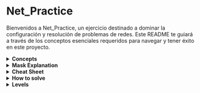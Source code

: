 # Net_Practice

Bienvenidos a Net_Practice, un ejercicio destinado a dominar la configuración y resolución de problemas de redes. Este README te guiará a través de los conceptos esenciales requeridos para navegar y tener éxito en este proyecto.

<details>
<summary><strong>Concepts</strong></summary>
  
### 1. TCP/IP
**IP (Internet Protocol Adresses):** Una cadena única de números separados por puntos (IPv4) o dos puntos (IPv6) que identifica un dispositivo en una red. Una dirección IP consta de dos partes principales: el **Network Id** y el **Host Id**, diferenciados por una **Subnet Mask** o máscara de subred. Por ejemplo, en la dirección IP `192.168.1.1/24`, el Network Id es `192.168.1` y el Host Id  es `1` .

#### Subcomponentes:
- **Subnet Mask:** Una combinación de bits que enmascara la dirección IP y divide los componentes de red y host.
- **Network Id:**  La parte de la dirección IP que identifica la red específica.
- **Host Id:** La parte de la dirección IP que identifica el dispositivo específico en la red.

### 2. IPv4 vs IPv6

La transición de IPv4 a IPv6 ha introducido cambios significativos en la tecnología del protocolo de internet. A continuación se muestra una tabla comparativa que destaca las diferencias clave entre estas dos versiones:

| Característica         | IPv4                                       | IPv6                                                  |
|------------------------|--------------------------------------------|-------------------------------------------------------|
| **Año de Despliegue**  | 1981                                       | 1998                                                  |
| **Capacidad de Bits**  | 32 bits                                    | 128 bits                                              |
| **Número de Direcciones**| ~4.3 mil millones                         | ~340 undecillones (3.4 × 10^38)                        |
| **Notación de Direcciones**   | Decimal separado por puntos (ej. 192.108.42.64)       | Hexadecimal separado por dos puntos (ej. 2002:0de6:0001:0042:0100:8c2e:0370:7234) |
| **Configuración**      | Configuración manual o DHCP                | Soporta auto-configuración y más opciones automáticas |
| **Uso de Direcciones** | Reutilización de direcciones por limitación de espacio | Cada dispositivo puede tener su propia dirección única |

### 3. Dispositivos

- **Switch:** Conecta dispositivos dentro del mismo segmento de red, reduciendo colisiones de tráfico de datos y gestionando efectivamente el flujo de datos a través de direcciones MAC (Control Media Access).
- **Router:** Enlaza múltiples redes o subredes, ya sean LAN (Red de Área Local) o WAN (Wide Area Network). Asegura la ruta óptima del tráfico, asigna IPs locales y realiza la traducción de direcciones mediante NAT (Network Address Translation). Componentes clave en su tabla de enrutamiento incluyen:
  - **Next Hop:** Indica la dirección IP del próximo router donde se enviarán los paquetes de datos.
  - **Destination:** Especifica la red de destino para los paquetes de datos.

- **Módem:** Un dispositivo que modula y demodula señales digitales y analógicas, permitiendo la conexión de una red a internet al traducir datos entre estos dos tipos de señales.

### 4. Subnetting

Subnetting implica dividir una red IP física en múltiples subredes lógicas. Cada subred opera independientemente en el nivel de envío y recepción de paquetes, aunque todas pertenecen a la misma red física y dominio.

### 5. Dirección Loopback

Un rango de dirección IP especial (127.0.0.0 a 127.255.255.255) reservado para comunicaciones internas dentro de un dispositivo. Esto permite que un dispositivo envíe y reciba paquetes hacia y desde sí mismo, lo cual es crucial para pruebas y gestión de redes.
  
</details>

<details>
<summary><strong>Mask Explanation</strong></summary>

### Introducción a la Máscara de Subred

**Contexto Inicial:**
Suponemos que la ID de red (Network ID) abarca los tres primeros octetos y solo interactuamos con el último octeto que va desde `192.168.1.0` hasta `192.168.1.255`.

**Detalles del Último Octeto:**
Este último octeto consta de 8 bits, cada uno de los cuales puede ser `0` o `1`. Si todos los bits están activados (`11111111`), el resultado es `2^8 = 256`.

**División de la IP:**
La dirección IP puede dividirse en **Network ID** y **Host ID** usando la máscara de subred. Asignando una máscara en notación CIDR `/24`, estaríamos designando los tres primeros octetos (24 bits) para la **Network ID** y solo el último octeto para el host, cubriendo así un rango de `192.168.1.0` a `192.168.1.255` con 256 IPs posibles.

### Subdivisión de la Red

**Aplicación de la Máscara /25:**
Podemos subdividir esta red en dos redes de igual tamaño usando una máscara `/25`, lo que deja libres solo los 7 últimos bits para el host. Esto convierte la red original en dos redes:

- **Primera Red:** `192.168.1.0/25` que alberga 128 IPs desde `192.168.1.0` hasta `192.168.1.128`.
- **Segunda Red:** `192.168.1.128/25` que alberga 128 IPs desde `192.168.1.128` hasta `192.168.1.255`.

**Notación de la Subnet Mask:**
Alternativamente, en lugar de usar la notación CIDR, podemos emplear la subnet mask directa `/25`, que corresponde a `255.255.255.128`. Esta máscara en binario es `11111111.11111111.11111111.10000000`, donde el primer bit `2^7 = 128` indica que cada segmento de red con esta máscara abarca 128 IPs posibles.

**Nota Adicional:**
Dado que el proceso puede parecer complejo, se incluye un cheat sheet que facilita la conversión de CIDR a Subnet Mask en 60 segundos.

</details>

<details>
<summary><strong>Cheat Sheet</strong></summary>

### Cheat Sheet

La forma de interpretar esta **Tabla de Conversión** es la siguiente, cuando queremos descubrir a que red pertenece una ip, por ejemplo `255.255.255.192/26`, observamos que tiene una máscara `CDIR` `/26`, equivalente a `Subnet Mask` `192`, lo que nos indica que estamos dividiendo el 4º octeto en **Group Sizes** de 64 ips.

De esta forma deducimos que son 4 subredes: `256 / 64` = `4`.
Con esta tabla y una serie de **steps** que te explicaré en la siguiente sección: **How to solve** podrás resolver cualquiér problema de subnetting en menos de 60 segundos, pero primero te explicaré como crear esta tabla desde cero.

| Tamaño de Grupo | 128 | 64 | 32 | 16 | 8 | 4 | 2 | 1 |
|-----------------|-----|----|----|----|---|---|---|---|
| Máscara de Subred | 128 | 192| 224| 240| 248| 252| 254| 255 |
| CIDR             | /25 | /26| /27| /28| /29| /30| /31| /32 |

**Pasos para Crear la Tabla:**
1. **Primera fila:** Representa las potencias de 2, desde `2^7` hasta `2^0`.
2. **Segunda fila:** Se obtiene restando a 256 (número total de IPs en un octeto), el tamaño de grupo correspondiente.
3. **Cálculo CIDR:** Comenzando desde la izquierda, con `/25` tomando el primer bit del cuarto octeto hasta cubrir todos los bits posibles en cuatro octetos.

si necesitas dividir el tercer octeto, unicamente tienes que añadir una fila más, empezando por le `/24`de derecha a izquierda. 

</details>

<details>
<summary><strong>How to solve</strong></summary>


# How to solve

Primero abordemos una serie de conceptos :
  # Concepts:

   - **Network id**: La parte de la dirección IP que identifica la red específica.
   - **First id**: Primera ip util, la obtenemos sumando uno a la **Network id**
   - **Last id**:  última ip util, la obtenemos restando uno a la **Broadcast id**
   - **Broadcast id**: Dirección de red utilizada para transmitir a todos los dispositivos conectados a una red de comunicaciones de acceso múltiple.

![Imagen de Subnetting](images/mask.png)

Ahora que sabes crear tu propio **Cheat Sheet**, y conoces los conceptos necesarios, no hay escusas, podrás resolver cualquier problema de **Subnetting** en menos de 60 segundos siguiendo estos pasos:

### **Steeps**.

Supongamos que queremos averiguar a que red pertenece la siguiente **IP: 10.2.2.199/26**

#### **Paso 1: Analizar la Máscara de Subred**

- **Máscara de Subred:** `/26` que corresponde a `255.255.255.192`. Esto se deriva del patrón binario `11000000`, que indica:
  - `2^7 = 128`
  - `2^6 = 64`
  - Suma de bits: `128 + 64 = 192`
- Con esta configuración, disponemos de 6 bits para el host, dividiendo la red en 4 subredes que cubren 64 IPs cada una.

#### **Paso 2: Identificar las Subredes y Posicionar la IP Dada**

- **Subredes Disponibles:**
  1. `10.2.2.0` a `10.2.2.63`
  2. `10.2.2.64` a `10.2.2.127`
  3. `10.2.2.128` a `10.2.2.191`
  4. `10.2.2.192` a `10.2.2.255` (la subred de interés)

- **Detalles de la Subred de Interés:**
  - **Network ID:** `10.2.2.192`
  - **First ID:** `10.2.2.193`
  - **Last ID:** `10.2.2.253`
  - **Broadcast ID:** `10.2.2.254`
  - **Next ID:** `10.2.2.255`

- **Posición de la IP `10.2.2.199/26`:** 
  - Se encuentra dentro de la cuarta subred (`10.2.2.192` a `10.2.2.254`).
  - **Disponibilidad de Direcciones:** `64 - 2 = 62` direcciones, desde la `First ID` hasta la `Last ID`.


 Si se utilizara un CIDR `/29`, el proceso implicaría contar de 8 en 8 desde `10.2.2.0` hasta `10.2.2.192`, lo que puede resultar en un proceso realmente lento y aburrido por eso voy a presentarte en el siguiente apartado unos **Speed Tricks** que llevarán tu eficiencia al siguiente nivel.

 # Speed Tricks:

Para simplificar el proceso a la hora de buscar a qué subred pertenece una ip, especialmente cuando el GROUP SIZE es pequeño, puedes utilizar estos trucos:

**1. Multiplicar el GROUP SIZE por 10:**
   - Ejemplo: 8 * 10 = 80; Resultados: .8, .80, .160

**2. Multiplicar el GROUP SIZE por 2:**
   - Resultados: .8 -> .80 -> .160 (multiplicar .80 por 2)

**3. Todos los grupos pasan por 128**, así que podemos partir de este número para iniciar la búsqueda.

**4. Todos los grupos pasan por la subnet mask de su izquierda en la cheat sheet**, por lo tanto, es un buen momento para hacer uso de esta, y en caso de pasarnos, empezar por una ip superior y restar el GROUP SIZE hasta encontrar el segmento al que pertenece nuestra ip objetivo.

</details>

<details>
<summary><strong>Levels</strong></summary>

- <details>
  <summary><strong>Level 6</strong></summary>

     ## Nivel 6: Configuración de Redes con Router
  
  ### Estructura de la Red
  El nivel 6 involucra dos redes conectadas por un router:
  - **Primera red:** Directamente conectada a `internet`.
  - **Segunda red:** Conectada a través de un switch, terminando en `Host A`.
  
  ### Configuración de la Segunda Red
  Para la segunda red, se aplican las siguientes configuraciones:
  - **Máscara de Subred:** `255.255.255.128` (`/25`)
  - **Dirección IP de Host A:** `110.98.32.227`
  
  ### División de la Red
  La red `110.98.32.0/24` se divide en dos grupos de 128 direcciones IP cada uno. Utilizaremos el segundo grupo, que comprende:
  - **ID de Red:** `110.98.32.128`
  - **ID de Broadcast:** `110.98.32.255`
  
  Las direcciones válidas para la interfaz del router están entre `110.98.32.129` y `110.98.32.254`, excluyendo los IDs de red y broadcast.
  
  ### Objetivo Clave
  Es crucial asegurarse de que el destino del tráfico de internet esté configurado para apuntar a la red `110.98.32.128/25` para facilitar el flujo adecuado del tráfico.


  
  <img src="images/Level6.png" alt="Level 6 image" width="85%" height="85%">

  </details>

- <details>
  <summary><strong>Level 7</strong></summary>

  ### Descripción del Escenario
  Este nivel involucra la configuración de una conexión entre dos routers, cada uno conectando un host. Se requiere dividir la red `105.198.14.0/24`.

  ### División de la Red
  Para una organización eficiente, la red se divide en `4` subredes de `64` IPs cada una, utilizando una máscara de subred `/26`:
  - **Primera Subred:** Utilizada para conectar `A1` y `R1` (Direcciones entre .0 y .64).
  - **Última Subred:** (Direcciones entre .192 y .255) Usada para conectar los dos routers.
  - **Segunda o Tercera Subred:** Para conectar `R2` y `C1`. (Direcciones entre .64 y .192).
 
  Es esencial evitar el `overlapping`.

  ### Configuración de la Tabla de Enrutamiento
  - **Destinos:** Los destinos pueden configurarse con los valores por defecto.
  - **Next Hop:** Es crucial que el `Next Hop` en los routers esté configurado para apuntarse entre sí, permitiendo un intercambio eficiente de tráfico. Los hosts deben apuntar al router siguiente.

  ![Diagrama del Nivel 7](images/Level7.png)

  </details>

- <details>
  <summary><strong>Level 8</strong></summary>

    ### Descripción del Escenario
  En el nivel 8, dos routers forman el núcleo de la configuración:
  - **R1:** Conectado directamente a internet.
  - **R2:** Conecta dos redes que a su vez conectan los hosts `D` y `C`.

  ### Configuración de Conexión entre Routers
  Se prefiere utilizar una máscara de red `/30` para la conexión entre routers, proporcionando 4 IPs:
  - **ID de Red:** Excluida.
  - **ID de Broadcast:** Excluida.
  - **IPs Disponibles:** Dos, utilizadas para los interfaces de `R1` y `R2` respectivamente.
  
  El **Next Hop** de `R2` utiliza la IP de la interfaz `R13`, y la interfaz `R21` puede usar una IP menor dentro del mismo rango.

  ### Subnetting y Conexión a Internet
  Se realiza subnetting en la red `158.46.67.0/26` con una máscara `/28`, que proporciona 16 IPs por subred:
  - **Para Host D:** Utiliza cualquiera de las primeras 16 IPs (excluyendo ID de red y broadcast).
  - **Para Host C:** Ocupa el rango de `.17` a `.30` bajo la misma máscara `/28`, asegurando no solapar con el rango usado para los routers.

  ### Rutas y Enrutamiento
  - **Destino de la Red de Hosts:** `158.46.67.0/26`.
  - **Next Hop de Internet:** Debe configurarse en la interfaz del siguiente router.

  ![Diagrama del Nivel 8](images/Level8.png)

  </details>

- <details>
  <summary><strong>Level 9</strong></summary>

  
  ### Descripción General
  Este nivel presenta la tarea de conectar tres redes a internet, con enfoques específicos para los Hosts A y B, y para los Hosts C y D, coordinados a través de dos routers, R1 y R2.

  ### Paso 1: Conexión de los Hosts C y D
  - **IP de la interfaz R23:** `94.8.218.81` con una máscara `/18`.
  - **Rango de Red D:** 
    - **Network ID:** `94.8.192.0/18`
    - **Broadcast ID:** `94.8.255.255/18`
  - **Rango de Red C:** 
    - Puedes establecer cualquier IP válida de tu elección para el **Host C**, Para simplificar, se usará la red `42.24.42.0/25`, dividiéndola en dos subredes de 128 IPs cada una, y se empleará la primera para el **Host C**, dandote libre elección entre los valores de:
      - **Network ID:** `42.24.42.0/25`
      - **Broadcast ID:** `42.24.42.128/25`  

  ### Paso 2: Conexión de los dos Routers
  - **Configuración de Máscara CDIR `/30` para R1 y R2:** Esta configuración proporciona 4 IPs, dos de las cuales son útiles.
  - **Ejemplo de Red:** `192.32.4.0/30`.
  - Es esencial que cada Router apunte su **Next Hop** al otro router. Además, el destino en el primer router debe incluir tanto la red del `Host C` para acceso a `internet` como la del `Host D` para la conexión con `Host A`.

  ### Paso 3: Conexión de los Hosts A y B
  - Se conectan tres dispositivos en la misma red `33.63.9.0/25`.
  - Es importante que el **Next Hop** en ambos Hosts A y B apunte a la interfaz de R11.

  ### Paso 4: Configuración de la Tabla de Enrutamiento de Internet
  - **Next Hop:** Configurado para apuntar a la interfaz del router.
  - **Destinos:** Debe configurarse para incluir las redes del Host C `42.24.42.0/25` y la red que conecta A y B `33.63.9.0/25`, que son esenciales para la conexión a internet.

  ![Diagrama del Nivel 9](images/Level9.png)
  
  </details>

- <details>
  <summary><strong>Level 10</strong></summary>

  ### Descripción General
  Último nivel! No es tan complicado como parece. Tenemos un esquema donde el router **R1** conecta internet con los dos primeros hosts a través de un switch, y también conecta con otro router, **R2**, que a su vez conecta dos redes que terminan en **Host 3** y **Host 4**.

  La clave aquí es que los hosts 1, 3 y 4 deben conectarse a internet, pero la tabla de enrutamiento de internet solo reconoce un `destino` para todo el rango `140.45.158.0/24`.

  ### Paso 1: Conexión de los Primeros Dos Hosts
  - Se asigna una máscara `/25`, permitiendo IPs en el último octeto desde `.0` a `.128`.

  ### Paso 2: Conexión entre Routers R1 y R2
  - Se establece una máscara `/30` (`255.255.255.252`), lo que nos deja 4 IPs, dos de las cuales son efectivamente útiles después de excluir la **Network ID** y la **Broadcast ID**.

  ### Paso 3: Conexión de los Últimos Dos Hosts
  - Hosts 3 y 4 se conectan a **R2** bajo una máscara `255.255.255.192` (`/26`), ocupando desde `.128` a `.192`.
  - Para evitar solapamientos con la red `140.45.158.252/30` usada entre R1 y R2, aplicamos para el Host 4 una máscara `/27` que cubre 32 IPs, usando el rango `140.45.158.192` a `140.45.158.224`.

  ![Diagrama del Nivel 10](images/Level10.png)
</details>                            

